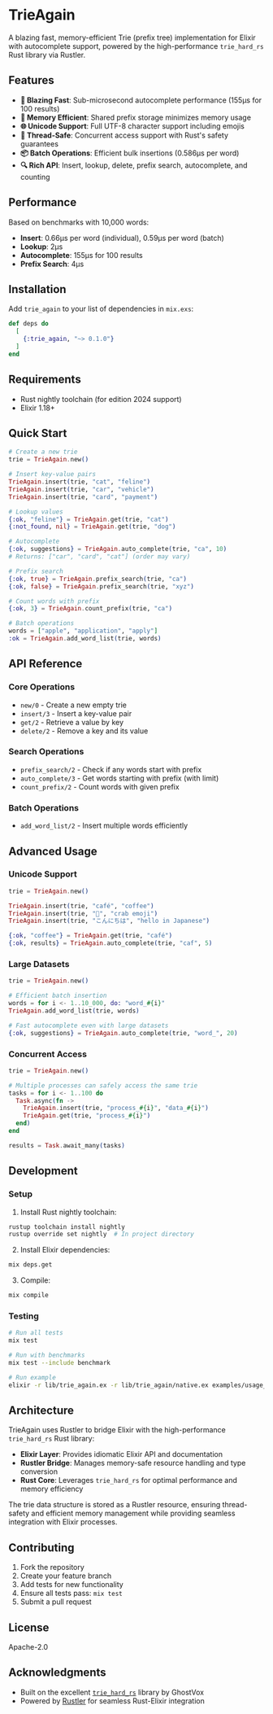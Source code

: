 # TrieAgain

A blazing fast, memory-efficient Trie (prefix tree) implementation for Elixir with autocomplete support, powered by the high-performance `trie_hard_rs` Rust library via Rustler.

## Features

- **🚀 Blazing Fast**: Sub-microsecond autocomplete performance (155μs for 100 results)
- **💾 Memory Efficient**: Shared prefix storage minimizes memory usage
- **🌐 Unicode Support**: Full UTF-8 character support including emojis
- **🔄 Thread-Safe**: Concurrent access support with Rust's safety guarantees
- **📦 Batch Operations**: Efficient bulk insertions (0.586μs per word)
- **🔍 Rich API**: Insert, lookup, delete, prefix search, autocomplete, and counting

## Performance

Based on benchmarks with 10,000 words:

- **Insert**: 0.66μs per word (individual), 0.59μs per word (batch)
- **Lookup**: 2μs
- **Autocomplete**: 155μs for 100 results
- **Prefix Search**: 4μs

## Installation

Add `trie_again` to your list of dependencies in `mix.exs`:

```elixir
def deps do
  [
    {:trie_again, "~> 0.1.0"}
  ]
end
```

## Requirements

- Rust nightly toolchain (for edition 2024 support)
- Elixir 1.18+

## Quick Start

```elixir
# Create a new trie
trie = TrieAgain.new()

# Insert key-value pairs
TrieAgain.insert(trie, "cat", "feline")
TrieAgain.insert(trie, "car", "vehicle")
TrieAgain.insert(trie, "card", "payment")

# Lookup values
{:ok, "feline"} = TrieAgain.get(trie, "cat")
{:not_found, nil} = TrieAgain.get(trie, "dog")

# Autocomplete
{:ok, suggestions} = TrieAgain.auto_complete(trie, "ca", 10)
# Returns: ["car", "card", "cat"] (order may vary)

# Prefix search
{:ok, true} = TrieAgain.prefix_search(trie, "ca")
{:ok, false} = TrieAgain.prefix_search(trie, "xyz")

# Count words with prefix
{:ok, 3} = TrieAgain.count_prefix(trie, "ca")

# Batch operations
words = ["apple", "application", "apply"]
:ok = TrieAgain.add_word_list(trie, words)
```

## API Reference

### Core Operations

- `new/0` - Create a new empty trie
- `insert/3` - Insert a key-value pair
- `get/2` - Retrieve a value by key
- `delete/2` - Remove a key and its value

### Search Operations

- `prefix_search/2` - Check if any words start with prefix
- `auto_complete/3` - Get words starting with prefix (with limit)
- `count_prefix/2` - Count words with given prefix

### Batch Operations

- `add_word_list/2` - Insert multiple words efficiently

## Advanced Usage

### Unicode Support

```elixir
trie = TrieAgain.new()

TrieAgain.insert(trie, "café", "coffee")
TrieAgain.insert(trie, "🦀", "crab emoji")
TrieAgain.insert(trie, "こんにちは", "hello in Japanese")

{:ok, "coffee"} = TrieAgain.get(trie, "café")
{:ok, results} = TrieAgain.auto_complete(trie, "caf", 5)
```

### Large Datasets

```elixir
trie = TrieAgain.new()

# Efficient batch insertion
words = for i <- 1..10_000, do: "word_#{i}"
TrieAgain.add_word_list(trie, words)

# Fast autocomplete even with large datasets
{:ok, suggestions} = TrieAgain.auto_complete(trie, "word_", 20)
```

### Concurrent Access

```elixir
trie = TrieAgain.new()

# Multiple processes can safely access the same trie
tasks = for i <- 1..100 do
  Task.async(fn ->
    TrieAgain.insert(trie, "process_#{i}", "data_#{i}")
    TrieAgain.get(trie, "process_#{i}")
  end)
end

results = Task.await_many(tasks)
```

## Development

### Setup

1. Install Rust nightly toolchain:
```bash
rustup toolchain install nightly
rustup override set nightly  # In project directory
```

2. Install Elixir dependencies:
```bash
mix deps.get
```

3. Compile:
```bash
mix compile
```

### Testing

```bash
# Run all tests
mix test

# Run with benchmarks
mix test --include benchmark

# Run example
elixir -r lib/trie_again.ex -r lib/trie_again/native.ex examples/usage_example.exs
```

## Architecture

TrieAgain uses Rustler to bridge Elixir with the high-performance `trie_hard_rs` Rust library:

- **Elixir Layer**: Provides idiomatic Elixir API and documentation
- **Rustler Bridge**: Manages memory-safe resource handling and type conversion
- **Rust Core**: Leverages `trie_hard_rs` for optimal performance and memory efficiency

The trie data structure is stored as a Rustler resource, ensuring thread-safety and efficient memory management while providing seamless integration with Elixir processes.

## Contributing

1. Fork the repository
2. Create your feature branch
3. Add tests for new functionality
4. Ensure all tests pass: `mix test`
5. Submit a pull request

## License

Apache-2.0

## Acknowledgments

- Built on the excellent [`trie_hard_rs`](https://crates.io/crates/trie_hard_rs) library by GhostVox
- Powered by [Rustler](https://github.com/rusterlium/rustler) for seamless Rust-Elixir integration

